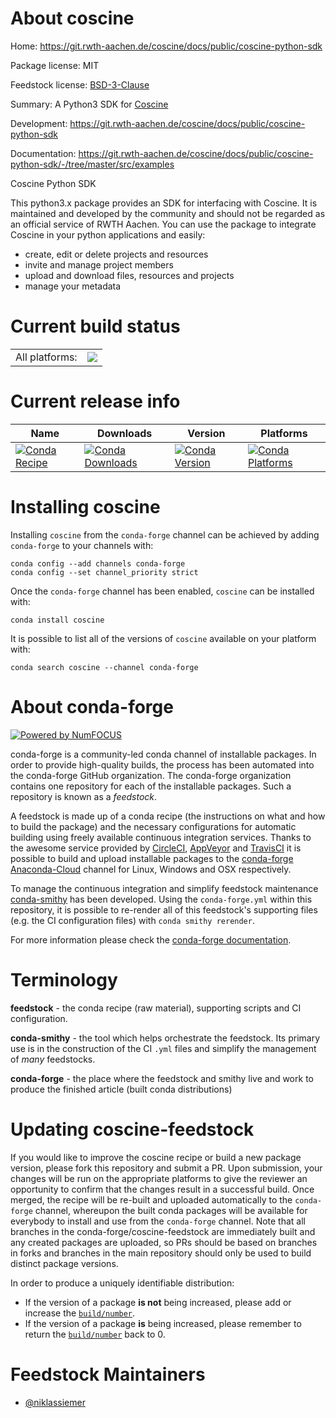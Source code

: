 About coscine
=============

Home: https://git.rwth-aachen.de/coscine/docs/public/coscine-python-sdk

Package license: MIT

Feedstock license: [BSD-3-Clause](https://github.com/conda-forge/coscine-feedstock/blob/master/LICENSE.txt)

Summary: A Python3 SDK for [Coscine](https://coscine.rwth-aachen.de/)

Development: https://git.rwth-aachen.de/coscine/docs/public/coscine-python-sdk

Documentation: https://git.rwth-aachen.de/coscine/docs/public/coscine-python-sdk/-/tree/master/src/examples

Coscine Python SDK

This python3.x package provides an SDK for interfacing with Coscine.
It is maintained and developed by the community and should not be regarded
as an official service of RWTH Aachen.
You can use the package to integrate Coscine in your python applications
and easily:
- create, edit or delete projects and resources
- invite and manage project members
- upload and download files, resources and projects
- manage your metadata


Current build status
====================


<table><tr><td>All platforms:</td>
    <td>
      <a href="https://dev.azure.com/conda-forge/feedstock-builds/_build/latest?definitionId=15496&branchName=master">
        <img src="https://dev.azure.com/conda-forge/feedstock-builds/_apis/build/status/coscine-feedstock?branchName=master">
      </a>
    </td>
  </tr>
</table>

Current release info
====================

| Name | Downloads | Version | Platforms |
| --- | --- | --- | --- |
| [![Conda Recipe](https://img.shields.io/badge/recipe-coscine-green.svg)](https://anaconda.org/conda-forge/coscine) | [![Conda Downloads](https://img.shields.io/conda/dn/conda-forge/coscine.svg)](https://anaconda.org/conda-forge/coscine) | [![Conda Version](https://img.shields.io/conda/vn/conda-forge/coscine.svg)](https://anaconda.org/conda-forge/coscine) | [![Conda Platforms](https://img.shields.io/conda/pn/conda-forge/coscine.svg)](https://anaconda.org/conda-forge/coscine) |

Installing coscine
==================

Installing `coscine` from the `conda-forge` channel can be achieved by adding `conda-forge` to your channels with:

```
conda config --add channels conda-forge
conda config --set channel_priority strict
```

Once the `conda-forge` channel has been enabled, `coscine` can be installed with:

```
conda install coscine
```

It is possible to list all of the versions of `coscine` available on your platform with:

```
conda search coscine --channel conda-forge
```


About conda-forge
=================

[![Powered by
NumFOCUS](https://img.shields.io/badge/powered%20by-NumFOCUS-orange.svg?style=flat&colorA=E1523D&colorB=007D8A)](https://numfocus.org)

conda-forge is a community-led conda channel of installable packages.
In order to provide high-quality builds, the process has been automated into the
conda-forge GitHub organization. The conda-forge organization contains one repository
for each of the installable packages. Such a repository is known as a *feedstock*.

A feedstock is made up of a conda recipe (the instructions on what and how to build
the package) and the necessary configurations for automatic building using freely
available continuous integration services. Thanks to the awesome service provided by
[CircleCI](https://circleci.com/), [AppVeyor](https://www.appveyor.com/)
and [TravisCI](https://travis-ci.com/) it is possible to build and upload installable
packages to the [conda-forge](https://anaconda.org/conda-forge)
[Anaconda-Cloud](https://anaconda.org/) channel for Linux, Windows and OSX respectively.

To manage the continuous integration and simplify feedstock maintenance
[conda-smithy](https://github.com/conda-forge/conda-smithy) has been developed.
Using the ``conda-forge.yml`` within this repository, it is possible to re-render all of
this feedstock's supporting files (e.g. the CI configuration files) with ``conda smithy rerender``.

For more information please check the [conda-forge documentation](https://conda-forge.org/docs/).

Terminology
===========

**feedstock** - the conda recipe (raw material), supporting scripts and CI configuration.

**conda-smithy** - the tool which helps orchestrate the feedstock.
                   Its primary use is in the construction of the CI ``.yml`` files
                   and simplify the management of *many* feedstocks.

**conda-forge** - the place where the feedstock and smithy live and work to
                  produce the finished article (built conda distributions)


Updating coscine-feedstock
==========================

If you would like to improve the coscine recipe or build a new
package version, please fork this repository and submit a PR. Upon submission,
your changes will be run on the appropriate platforms to give the reviewer an
opportunity to confirm that the changes result in a successful build. Once
merged, the recipe will be re-built and uploaded automatically to the
`conda-forge` channel, whereupon the built conda packages will be available for
everybody to install and use from the `conda-forge` channel.
Note that all branches in the conda-forge/coscine-feedstock are
immediately built and any created packages are uploaded, so PRs should be based
on branches in forks and branches in the main repository should only be used to
build distinct package versions.

In order to produce a uniquely identifiable distribution:
 * If the version of a package **is not** being increased, please add or increase
   the [``build/number``](https://docs.conda.io/projects/conda-build/en/latest/resources/define-metadata.html#build-number-and-string).
 * If the version of a package **is** being increased, please remember to return
   the [``build/number``](https://docs.conda.io/projects/conda-build/en/latest/resources/define-metadata.html#build-number-and-string)
   back to 0.

Feedstock Maintainers
=====================

* [@niklassiemer](https://github.com/niklassiemer/)

